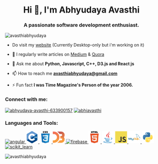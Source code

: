 <h1 align="center">Hi 👋, I'm Abhyudaya Avasthi</h1>
<h3 align="center">A passionate software development enthusiast.</h3>

<p align="left"> <img src="https://komarev.com/ghpvc/?username=avasthiabhyudaya&label=Profile%20views&color=0e75b6&style=flat" alt="avasthiabhyudaya" /> </p>

- Do visit my [website](https://avasthiabhyudaya.github.io/website/#/) (Currently Desktop-only but i'm working on it)

- 📝 I regularly write articles on [Medium](https://medium.com/@avasthiabhyudaya) & [Quora](https://www.quora.com/profile/Abhyudaya-Avasthi)

- 💬 Ask me about **Python, Javascript, C++, D3.js and React js**

- 📫 How to reach me **avasthiabhyudaya@gmail.com**

- ⚡ Fun fact **I was Time Magazine's Person of the year 2006.**

<h3 align="left">Connect with me:</h3>
<p align="left">
<a href="https://linkedin.com/in/abhyudaya-avasthi-633900157" target="blank"><img align="center" src="https://raw.githubusercontent.com/rahuldkjain/github-profile-readme-generator/master/src/images/icons/Social/linked-in-alt.svg" alt="abhyudaya-avasthi-633900157" height="30" width="40" /></a>
<a href="https://kaggle.com/abhiavasthi" target="blank"><img align="center" src="https://raw.githubusercontent.com/rahuldkjain/github-profile-readme-generator/master/src/images/icons/Social/kaggle.svg" alt="abhiavasthi" height="30" width="40" /></a>
</p>

<h3 align="left">Languages and Tools:</h3>
<p align="left"> <a href="https://angular.io" target="_blank"> <img src="https://angular.io/assets/images/logos/angular/angular.svg" alt="angular" width="40" height="40"/> </a> <a href="https://www.w3schools.com/cpp/" target="_blank"> <img src="https://raw.githubusercontent.com/devicons/devicon/master/icons/cplusplus/cplusplus-original.svg" alt="cplusplus" width="40" height="40"/> </a> <a href="https://www.w3schools.com/css/" target="_blank"> <img src="https://raw.githubusercontent.com/devicons/devicon/master/icons/css3/css3-original-wordmark.svg" alt="css3" width="40" height="40"/> </a> <a href="https://d3js.org/" target="_blank"> <img src="https://raw.githubusercontent.com/devicons/devicon/master/icons/d3js/d3js-original.svg" alt="d3js" width="40" height="40"/> </a> <a href="https://firebase.google.com/" target="_blank"> <img src="https://www.vectorlogo.zone/logos/firebase/firebase-icon.svg" alt="firebase" width="40" height="40"/> </a> <a href="https://www.w3.org/html/" target="_blank"> <img src="https://raw.githubusercontent.com/devicons/devicon/master/icons/html5/html5-original-wordmark.svg" alt="html5" width="40" height="40"/> </a> <a href="https://www.java.com" target="_blank"> <img src="https://raw.githubusercontent.com/devicons/devicon/master/icons/java/java-original.svg" alt="java" width="40" height="40"/> </a> <a href="https://developer.mozilla.org/en-US/docs/Web/JavaScript" target="_blank"> <img src="https://raw.githubusercontent.com/devicons/devicon/master/icons/javascript/javascript-original.svg" alt="javascript" width="40" height="40"/> </a> <a href="https://www.mysql.com/" target="_blank"> <img src="https://raw.githubusercontent.com/devicons/devicon/master/icons/mysql/mysql-original-wordmark.svg" alt="mysql" width="40" height="40"/> </a> <a href="https://www.python.org" target="_blank"> <img src="https://raw.githubusercontent.com/devicons/devicon/master/icons/python/python-original.svg" alt="python" width="40" height="40"/> </a> <a href="https://scikit-learn.org/" target="_blank"> <img src="https://upload.wikimedia.org/wikipedia/commons/0/05/Scikit_learn_logo_small.svg" alt="scikit_learn" width="40" height="40"/> </a> </p>

<p><img align="center" src="https://github-readme-streak-stats.herokuapp.com/?user=avasthiabhyudaya&" alt="avasthiabhyudaya" /></p>
